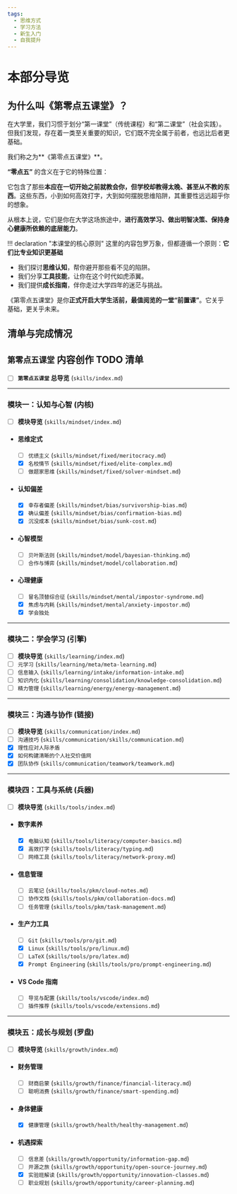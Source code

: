 ```yaml
---
tags:
  - 思维方式
  - 学习方法
  - 新生入门
  - 自我提升
---
```


# 本部分导览

## 为什么叫《第零点五课堂》？

在大学里，我们习惯于划分“第一课堂”（传统课程）和“第二课堂”（社会实践）。但我们发现，存在着一类至关重要的知识，它们既不完全属于前者，也远比后者更基础。

我们称之为**《第零点五课堂》**。

**“零点五”** 的含义在于它的特殊位置：

它包含了那些**本应在一切开始之前就教会你，但学校却教得太晚、甚至从不教的东西**。这些东西，小到如何高效打字，大到如何摆脱思维陷阱，其重要性远远超乎你的想象。

从根本上说，它们是你在大学这场旅途中，**进行高效学习、做出明智决策、保持身心健康所依赖的底层能力**。

!!! declaration "本课堂的核心原则"
    这里的内容包罗万象，但都遵循一个原则：**它们比专业知识更基础**

-   我们探讨**思维认知**，帮你避开那些看不见的陷阱。
-   我们分享**工具技能**，让你在这个时代如虎添翼。
-   我们提供**成长指南**，伴你走过大学四年的迷茫与挑战。

《第零点五课堂》是你**正式开启大学生活前，最值阅览的一堂“前置课”**。它关乎基础，更关乎未来。

## 清单与完成情况

## `第零点五课堂` 内容创作 TODO 清单

- [ ] **`第零点五课堂` 总导览** (`skills/index.md`)

---

### 模块一：认知与心智 (内核)
- [ ] **模块导览** (`skills/mindset/index.md`)
- #### 思维定式
    - [ ] `优绩主义` (`skills/mindset/fixed/meritocracy.md`)
    - [x] `名校情节` (`skills/mindset/fixed/elite-complex.md`)
    - [ ] `做题家思维` (`skills/mindset/fixed/solver-mindset.md`)
- #### 认知偏差
    - [x] `幸存者偏差` (`skills/mindset/bias/survivorship-bias.md`)
    - [x] `确认偏差` (`skills/mindset/bias/confirmation-bias.md`)
    - [x] `沉没成本` (`skills/mindset/bias/sunk-cost.md`)
- #### 心智模型
    - [ ] `贝叶斯法则` (`skills/mindset/model/bayesian-thinking.md`)
    - [ ] `合作与博弈` (`skills/mindset/model/collaboration.md`)
- #### 心理健康
    - [ ] `冒名顶替综合征` (`skills/mindset/mental/impostor-syndrome.md`)
    - [x] `焦虑与内耗` (`skills/mindset/mental/anxiety-impostor.md`)
    - [x] `学会独处` 

---

### 模块二：学会学习 (引擎)
- [ ] **模块导览** (`skills/learning/index.md`)
- [ ] `元学习` (`skills/learning/meta/meta-learning.md`)
- [ ] `信息输入` (`skills/learning/intake/information-intake.md`)
- [ ] `知识内化` (`skills/learning/consolidation/knowledge-consolidation.md`)
- [ ] `精力管理` (`skills/learning/energy/energy-management.md`)

---

### 模块三：沟通与协作 (链接)
- [ ] **模块导览** (`skills/communication/index.md`)
- [ ] `沟通技巧` (`skills/communication/skills/communication.md`)
- [x] `理性应对人际矛盾`
- [x] `如何构建清晰的个人社交价值网` 
- [x] `团队协作` (`skills/communication/teamwork/teamwork.md`)

---

### 模块四：工具与系统 (兵器)
- [ ] **模块导览** (`skills/tools/index.md`)
- #### 数字素养
    - [x] `电脑认知` (`skills/tools/literacy/computer-basics.md`)
    - [x] `高效打字` (`skills/tools/literacy/typing.md`)
    - [ ] `网络工具` (`skills/tools/literacy/network-proxy.md`)
- #### 信息管理
    - [ ] `云笔记` (`skills/tools/pkm/cloud-notes.md`)
    - [ ] `协作文档` (`skills/tools/pkm/collaboration-docs.md`)
    - [ ] `任务管理` (`skills/tools/pkm/task-management.md`)
- #### 生产力工具
    - [ ] `Git` (`skills/tools/pro/git.md`)
    - [x] `Linux` (`skills/tools/pro/linux.md`)
    - [ ] `LaTeX` (`skills/tools/pro/latex.md`)
    - [x] `Prompt Engineering` (`skills/tools/pro/prompt-engineering.md`)
- #### VS Code 指南
    - [ ] `导览与配置` (`skills/tools/vscode/index.md`)
    - [ ] `插件推荐` (`skills/tools/vscode/extensions.md`)

---

### 模块五：成长与规划 (罗盘)
- [ ] **模块导览** (`skills/growth/index.md`)
- #### 财务管理
    - [ ] `财商启蒙` (`skills/growth/finance/financial-literacy.md`)
    - [ ] `聪明消费` (`skills/growth/finance/smart-spending.md`)
- #### 身体健康
    - [x] `健康管理` (`skills/growth/health/healthy-management.md`)
- #### 机遇探索
    - [ ] `信息差` (`skills/growth/opportunity/information-gap.md`)
    - [ ] `开源之旅` (`skills/growth/opportunity/open-source-journey.md`)
    - [x] `实验班解读` (`skills/growth/opportunity/innovation-classes.md`)
    - [ ] `职业规划` (`skills/growth/opportunity/career-planning.md`)
